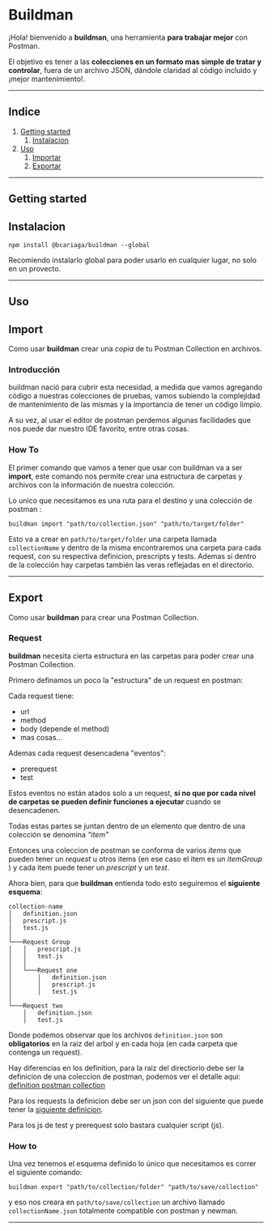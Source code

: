 # Buildman

¡Hola! bienvenido a **buildman**, una herramienta **para trabajar mejor** con Postman.

El objetivo es tener a las **colecciones en un formato mas simple de tratar y controlar**, fuera de un archivo JSON, dándole claridad al código incluido y ¡mejor mantenimiento!.

---

## Indice

1. [Getting started](#getting-started)
    1. [Instalacion](#instalacion)
2. [Uso](#uso)
    1. [Importar](#import)
    2. [Exportar](#export)

---

## Getting started

## Instalacion

```shell
npm install @bcariaga/buildman --global
```

Recomiendo instalarlo global para poder usarlo en cualquier lugar, no solo en un provecto.

---

## Uso



## Import

Como usar **buildman** crear una _copia_ de tu Postman Collection en archivos.

### Introducción

buildman nació para cubrir esta necesidad, a medida que vamos agregando código a nuestras colecciones de pruebas, vamos subiendo la complejidad de mantenimiento de las mismas y la importancia de tener un código limpio.

A su vez, al usar el editor de postman perdemos algunas facilidades que nos puede dar nuestro IDE favorito, entre otras cosas.

### How To

El primer comando que vamos a tener que usar con buildman va a ser **import**, este comando nos permite crear una estructura de carpetas y archivos con la información de nuestra colección.

Lo unico que necesitamos es una ruta para el destino y una colección de postman :

```shell
buildman import "path/to/collection.json" "path/to/target/folder"
```

Esto va a crear en `path/to/target/folder` una carpeta llamada `collectionName` y dentro de la misma encontraremos una carpeta para cada request, con su respectiva definicion, prescripts y tests. Ademas si dentro de la colección hay carpetas también las veras reflejadas en el directorio.

---

## Export

Como usar **buildman** para crear una Postman Collection.

### Request

**buildman** necesita cierta estructura en las carpetas para poder crear una Postman Collection.

Primero definamos un poco la "estructura" de un request en postman:

Cada request tiene:
+ url
+ method
+ body (depende el method)
+ mas cosas...

Ademas cada request desencadena "eventos":
+ prerequest
+ test

Estos eventos no están atados solo a un request, **si no que por cada nivel de carpetas se pueden definir funciones a ejecutar** cuando se desencadenen. 


Todas estas partes se juntan dentro de un elemento que dentro de una colección se denomina  _"item"_

Entonces una coleccion de postman se conforma de varios _items_ que pueden tener un _request_ u otros items (en ese caso el item es un _itemGroup_ ) y cada item puede tener un _prescript_ y un _test_.


Ahora bien, para que **buildman** entienda todo esto seguiremos el **siguiente esquema**:

```
collection-name
│   definition.json
│   prescript.js
|   test.js   
│
└───Request Group
│   │   prescript.js
│   │   test.js
│   │
│   └───Request one
│       │   definition.json
│       │   prescript.js
│       │   test.js
│   
└───Request two
    │   definition.json
    │   test.js
```

Donde podemos observar que los archivos `definition.json` son **obligatorios** en la raiz del arbol y en cada hoja (en cada carpeta que contenga un request).

Hay diferencias en los definition, para la raiz del directiorio debe ser la definicion de una coleccion de postman, podemos ver el detalle aqui: [definition postman collection](https://www.postmanlabs.com/postman-collection/Collection.html#~definition)

Para los requests la definicion debe ser un json con del siguiente que puede tener la [siguiente definicion](https://www.postmanlabs.com/postman-collection/Request.html#~definition).

Para los js de test y prerequest solo bastara cualquier script (js).

### How to

Una vez tenemos el esquema definido lo único que necesitamos es correr el siguiente comando:

```shell
buildman export "path/to/collection/folder" "path/to/save/collection"
```

y eso nos creara en `path/to/save/collection` un archivo llamado `collectionName.json` totalmente compatible con postman y newman.

---
